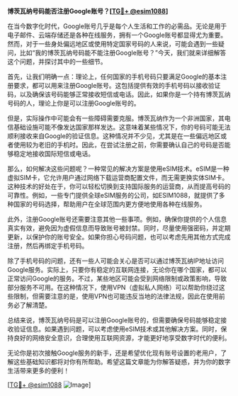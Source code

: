 **博茨瓦纳号码能否注册Google账号？[[TG💪+ @esim1088](https://t.me/s/esim1088)]**

在当今数字化时代，Google账号几乎是每个人生活和工作的必需品。无论是用于电子邮件、云端存储还是各种在线服务，拥有一个Google账号都显得尤为重要。然而，对于一些身处偏远地区或使用特定国家号码的人来说，可能会遇到一些疑问，比如“我的博茨瓦纳号码能不能注册Google账号？”今天，我们就来详细解答这个问题，并探讨其中的一些细节。

首先，让我们明确一点：理论上，任何国家的手机号码只要满足Google的基本注册要求，都可以用来注册Google账号。这包括提供有效的手机号码以接收验证码，以及确保该号码能够正常接收短信或电话。因此，如果你是一个持有博茨瓦纳号码的人，理论上你是可以注册Google账号的。

但是，实际操作中可能会有一些障碍需要克服。博茨瓦纳作为一个非洲国家，其电信基础设施可能不像发达国家那样发达。这意味着某些情况下，你的号码可能无法顺利接收来自Google的验证信息。这种情况并不少见，尤其是在一些偏远地区或者使用较为老旧的手机时。因此，在尝试注册之前，你需要确认自己的号码是否能够稳定地接收国际短信或电话。

那么，如何解决这些问题呢？一种常见的解决方案是使用eSIM技术。eSIM是一种虚拟SIM卡，它允许用户通过网络下载运营商配置文件，而无需更换实体SIM卡。这种技术的好处在于，你可以轻松切换到支持国际服务的运营商，从而提高号码的可靠性。例如，一些专门提供全球eSIM服务的公司，如ESIM1088，就提供了多种国家的号码选择，帮助用户在全球范围内更方便地使用各种在线服务。

此外，注册Google账号还需要注意其他一些事项。例如，确保你提供的个人信息真实有效，避免因为虚假信息而导致账号被封禁。同时，尽量使用强密码，并定期更新，以保护你的账号安全。如果你担心号码问题，也可以考虑先用其他方式完成注册，然后再绑定手机号码。

除了手机号码的问题，还有一些人可能会关心是否可以通过博茨瓦纳IP地址访问Google服务。实际上，只要你有稳定的互联网连接，无论你在哪个国家，都可以正常访问Google的服务。不过，某些地区可能会受到网络限制或政策影响，导致部分服务不可用。在这种情况下，使用VPN（虚拟私人网络）可以帮助你绕过这些限制，但需要注意的是，使用VPN也可能违反当地的法律法规，因此在使用前务必了解清楚。

总结来说，博茨瓦纳号码是可以注册Google账号的，但需要确保号码能够稳定接收验证信息。如果遇到问题，可以考虑使用eSIM技术或其他解决方案。同时，保持良好的网络安全意识，合理使用互联网资源，才能更好地享受数字时代的便利。

无论你是初次接触Google服务的新手，还是希望优化现有账号设置的老用户，了解这些基础知识都将对你有所帮助。希望这篇文章能为你解答疑惑，并为你的数字生活带来更多的便利！

[[TG💪+ @esim1088](https://t.me/s/esim1088) ![Image](https://i.postimg.cc/4NQfJmqS/Snipaste-2025-05-13-00-14-12.png)]